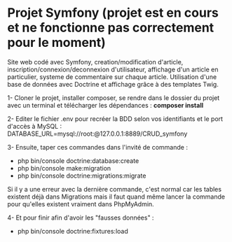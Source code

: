 # Projet Symfony (projet est en cours et ne fonctionne pas correctement pour le moment)

Site web codé avec Symfony, creation/modification d'article, inscription/connexion/deconnexion d'utilisateur, affichage d'un article en particulier, systeme de commentaire sur chaque article. Utilisation d'une base de données avec Doctrine et affichage grâce à des templates Twig.


1- Cloner le projet, installer composer, se rendre dans le dossier du projet avec un terminal et télécharger les dépendances : **composer install**

2- Editer le fichier .env pour recréer la BDD selon vos identifiants et le port d'accès à MySQL :
        DATABASE_URL=mysql://root:@127.0.0.1:8889/CRUD_symfony

3- Ensuite, taper ces commandes dans l'invité de commande : 

- php bin/console doctrine:database:create
- php bin/console make:migration
- php bin/console doctrine:migrations:migrate

Si il y a une erreur avec la dernière commande, c'est normal car les tables existent déjà dans Migrations mais il faut quand même lancer la commande pour qu'elles existent vraiment dans PhpMyAdmin.

4- Et pour finir afin d'avoir les "fausses données" :
- php bin/console doctrine:fixtures:load


